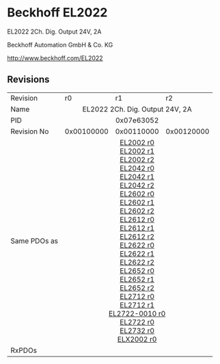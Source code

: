 # Beckhoff EL2022

EL2022 2Ch. Dig. Output 24V, 2A

Beckhoff Automation GmbH & Co. KG

http://www.beckhoff.com/EL2022

## Revisions
<table>
<tr>
<td>Revision</td>
<td>r0</td>
<td>r1</td>
<td>r2</td>
</tr>
<tr>
<td>Name</td>
<td colspan=3 align="center">EL2022 2Ch. Dig. Output 24V, 2A</td>
</tr>
<tr>
<td>PID</td>
<td colspan=3 align="center">0x07e63052</td>
</tr>
<tr>
<td>Revision No</td>
<td>0x00100000</td>
<td>0x00110000</td>
<td>0x00120000</td>
</tr>
<tr>
<td>Same PDOs as</td>
<td colspan=3 align="center"><a href="EL2002.md">EL2002 r0</a><br/><a href="EL2002.md">EL2002 r1</a><br/><a href="EL2002.md">EL2002 r2</a><br/><a href="EL2042.md">EL2042 r0</a><br/><a href="EL2042.md">EL2042 r1</a><br/><a href="EL2042.md">EL2042 r2</a><br/><a href="EL2602.md">EL2602 r0</a><br/><a href="EL2602.md">EL2602 r1</a><br/><a href="EL2602.md">EL2602 r2</a><br/><a href="EL2612.md">EL2612 r0</a><br/><a href="EL2612.md">EL2612 r1</a><br/><a href="EL2612.md">EL2612 r2</a><br/><a href="EL2622.md">EL2622 r0</a><br/><a href="EL2622.md">EL2622 r1</a><br/><a href="EL2622.md">EL2622 r2</a><br/><a href="EL2652.md">EL2652 r0</a><br/><a href="EL2652.md">EL2652 r1</a><br/><a href="EL2652.md">EL2652 r2</a><br/><a href="EL2712.md">EL2712 r0</a><br/><a href="EL2712.md">EL2712 r1</a><br/><a href="EL2722-0010.md">EL2722-0010 r0</a><br/><a href="EL2722.md">EL2722 r0</a><br/><a href="EL2732.md">EL2732 r0</a><br/><a href="ELX2002.md">ELX2002 r0</a></td>
</tr>
<tr>
<td>RxPDOs</td>
<td colspan=3 align="left"></td>
</tr>
</table>
